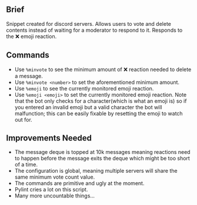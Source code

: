 ## Brief

Snippet created for discord servers. Allows users to vote and delete contents instead of waiting for a moderator to respond to it. Responds to the ❌ emoji reaction.

## Commands

- Use `%minvote` to see the minimum amount of ❌ reaction needed to delete a message.
- Use `%minvote <number>` to set the aforementioned minimum amount.
- Use `%emoji` to see the currently monitored emoji reaction.
- Use `%emoji <emoji>` to set the currently monitored emoji reaction. Note that the bot only checks for a character(which is what an emoji is) so if you entered an invalid emoji but a valid character the bot will malfunction; this can be easily fixable by resetting the emoji to watch out for.


## Improvements Needed

- The message deque is topped at 10k messages meaning reactions need to happen before the message exits the deque which might be too short of a time.
- The configuration is global, meaning multiple servers will share the same minimum vote count value.
- The commands are primitive and ugly at the moment.
- Pylint cries a lot on this script.
- Many more uncountable things...

